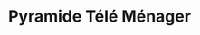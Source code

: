 ---
title: "Pyramide Télé Ménager"
url: /athis-mons/pyramide-tele-menager/
shop: appareil ménager
---